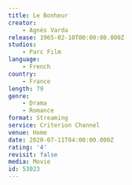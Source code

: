 ```yaml
---
title: Le Bonheur
creator:
    - Agnès Varda
release: 1965-02-10T00:00:00.000Z
studios:
    - Parc Film
language:
    - French
country:
    - France
length: 79
genre:
    - Drama
    - Romance
format: Streaming
service: Criterion Channel
venue: Home
date: 2020-07-11T04:00:00.000Z
rating: '4'
revisit: false
media: Movie
id: 53023
---
```



